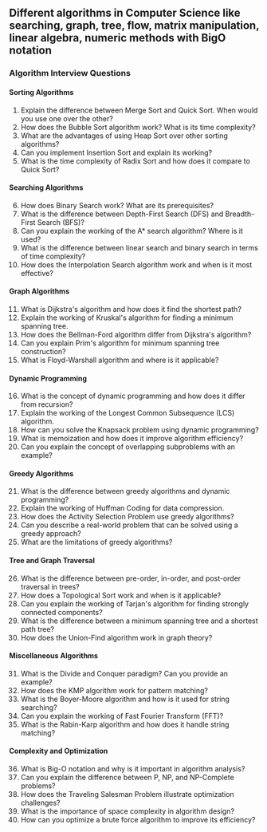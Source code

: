 ## Different algorithms in Computer Science like searching, graph, tree, flow, matrix manipulation, linear algebra, numeric methods with BigO notation

### Algorithm Interview Questions

#### Sorting Algorithms
1. Explain the difference between Merge Sort and Quick Sort. When would you use one over the other?
2. How does the Bubble Sort algorithm work? What is its time complexity?
3. What are the advantages of using Heap Sort over other sorting algorithms?
4. Can you implement Insertion Sort and explain its working?
5. What is the time complexity of Radix Sort and how does it compare to Quick Sort?

#### Searching Algorithms
6. How does Binary Search work? What are its prerequisites?
7. What is the difference between Depth-First Search (DFS) and Breadth-First Search (BFS)?
8. Can you explain the working of the A* search algorithm? Where is it used?
9. What is the difference between linear search and binary search in terms of time complexity?
10. How does the Interpolation Search algorithm work and when is it most effective?

#### Graph Algorithms
11. What is Dijkstra's algorithm and how does it find the shortest path?
12. Explain the working of Kruskal's algorithm for finding a minimum spanning tree.
13. How does the Bellman-Ford algorithm differ from Dijkstra's algorithm?
14. Can you explain Prim's algorithm for minimum spanning tree construction?
15. What is Floyd-Warshall algorithm and where is it applicable?

#### Dynamic Programming
16. What is the concept of dynamic programming and how does it differ from recursion?
17. Explain the working of the Longest Common Subsequence (LCS) algorithm.
18. How can you solve the Knapsack problem using dynamic programming?
19. What is memoization and how does it improve algorithm efficiency?
20. Can you explain the concept of overlapping subproblems with an example?

#### Greedy Algorithms
21. What is the difference between greedy algorithms and dynamic programming?
22. Explain the working of Huffman Coding for data compression.
23. How does the Activity Selection Problem use greedy algorithms?
24. Can you describe a real-world problem that can be solved using a greedy approach?
25. What are the limitations of greedy algorithms?

#### Tree and Graph Traversal
26. What is the difference between pre-order, in-order, and post-order traversal in trees?
27. How does a Topological Sort work and when is it applicable?
28. Can you explain the working of Tarjan's algorithm for finding strongly connected components?
29. What is the difference between a minimum spanning tree and a shortest path tree?
30. How does the Union-Find algorithm work in graph theory?

#### Miscellaneous Algorithms
31. What is the Divide and Conquer paradigm? Can you provide an example?
32. How does the KMP algorithm work for pattern matching?
33. What is the Boyer-Moore algorithm and how is it used for string searching?
34. Can you explain the working of Fast Fourier Transform (FFT)?
35. What is the Rabin-Karp algorithm and how does it handle string matching?

#### Complexity and Optimization
36. What is Big-O notation and why is it important in algorithm analysis?
37. Can you explain the difference between P, NP, and NP-Complete problems?
38. How does the Traveling Salesman Problem illustrate optimization challenges?
39. What is the importance of space complexity in algorithm design?
40. How can you optimize a brute force algorithm to improve its efficiency?
